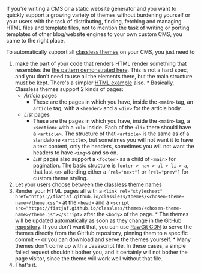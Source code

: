 If you're writing a CMS or a static website generator and you want to quickly support a growing variety of themes without burdening yourself or your users with the task of distributing, finding, fetching and managing HTML files and template files, not to mention the task of writing or porting templates of other blog/website engines to your own custom CMS, you came to the right place.

To automatically support all [classless themes](https://github.com/fiatjaf/classless/tree/master/themes) on your CMS, you just need to

  1. make the part of your code that renders HTML render something that resembles the [the pattern demonstrated here](https://workflowy.com/s/Q79FgxLKUT). This is not a hard spec, and you don't need to use all the elements there, but the main structure must be kept. There's a simpler [HTML example](https://github.com/fiatjaf/classless/blob/master/explained-structure.html) also.
    * Basically, Classless themes support 2 kinds of pages:
      * _Article_ pages
        * These are the pages in which you have, inside the `<main>` tag, an `article` tag, with a `<header>` and a `<div>` for the article body.
      * _List_ pages
        * These are the pages in which you have, inside the `<main>` tag, a `<section>` with a `<ul>` inside. Each of the `<li>` there should have a `<article>`. The structure of that `<article>` is the same as of a standalone `<article>`, but sometimes you will not want it to have a text content, only the headers, sometimes you will not want the headers to have `<img>`s and so on.
        * _List_ pages also support a `<footer>` as a child of `<main>` for pagination. The basic structure is `footer > nav > ul > li > a`, that last `<a>` affording either a `[rel="next"]` or `[rel="prev"]` for custom theme styling.
  2. Let your users choose between the [classless theme names](https://github.com/fiatjaf/classless/tree/gh-pages/themes)
  3. Render your HTML pages all with a `<link rel="stylesheet" href="https://fiatjaf.github.io/classless/themes/<chosen-theme-name>/theme.css">` at the `<head>` and a `<script src="https://fiatjaf.github.io/classless/themes/<chosen-theme-name>/theme.js"></script>` after the `<body>` of the page.
    * The themes will be updated automatically as soon as they change in the [GitHub repository](https://github.com/fiatjaf/classless). If you don't want that, you can use [RawGit CDN](http://rawgit.com/) to serve the themes directly from the GitHub repository, pinning them to a specific commit -- or you can download and serve the themes yourself.
    * Many themes don't come up with a Javascript file. In these cases, a simple failed request shouldn't bother you, and it certainly will not bother the page visitor, since the theme will work well without that file.
  4. That's it.
